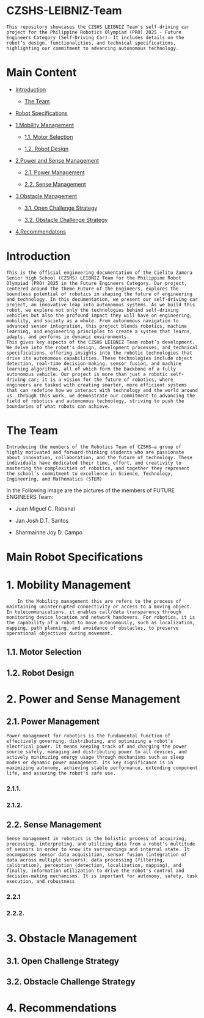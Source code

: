 # CZSHS-LEIBNIZ-Team
    This repository showcases the CZSHS LEIBNIZ Team's self-driving car project for the Philippine Robotics Olympiad (PRO) 2025 - Future Engineers Category (Self-Driving Car). It includes details on the robot’s design, functionalities, and technical specifications, highlighting our commitment to advancing autonomous technology. 



# Main Content
- [Introduction](https://github.com/Sharmainne/CZSHS-LEIBNIZ-Team#introduction)

   - [The Team](https://github.com/Sharmainne/CZSHS-LEIBNIZ-Team/blob/main/README.md#the-team)

- [Robot Specifications](https://github.com/Sharmainne/CZSHS-LEIBNIZ-Team/blob/main/README.md#robot-specifications)
  
- [1.Mobility Management](https://github.com/Sharmainne/CZSHS-LEIBNIZ-Team?tab=readme-ov-file#1-mobility-management)

  - [1.1. Motor Selection](https://github.com/Sharmainne/CZSHS-LEIBNIZ-Team)
  
  - [1.2. Robot Design](https://github.com/Sharmainne/CZSHS-LEIBNIZ-Team)
    
-  [2.Power and Sense Management](https://github.com/Sharmainne/CZSHS-LEIBNIZ-Team?tab=readme-ov-file#2-power-and-sense-management)
  
   - [ 2.1. Power Management](https://github.com/Sharmainne/CZSHS-LEIBNIZ-Team?tab=readme-ov-file#21-power-management)
  
   - [2.2. Sense Management](https://github.com/Sharmainne/CZSHS-LEIBNIZ-Team?tab=readme-ov-file#21-power-management)
  
-  [3.Obstacle Management](https://github.com/Sharmainne/CZSHS-LEIBNIZ-Team?tab=readme-ov-file#3-obstacle-management)

   - [3.1. Open Challenge Strategy](https://github.com/Sharmainne/CZSHS-LEIBNIZ-Team?tab=readme-ov-file#21-power-management)

   - [3.2. Obstacle Challenge Strategy](https://github.com/Sharmainne/CZSHS-LEIBNIZ-Team?tab=readme-ov-file#21-power-management)

-  [4.Recommendatons](https://github.com/Sharmainne/CZSHS-LEIBNIZ-Team)

# Introduction
    This is the official engineering documentation of the Cielito Zamora Senior High School (CZSHS) LEIBNIZ Team for the Philippine Robot Olympiad (PRO) 2025 in the Future Engineers Category. Our project, centered around the theme Future of the Engineers, explores the boundless potential of robotics in shaping the future of engineering and technology. In this documentation, we present our self-driving car project, an innovative leap into autonomous systems. As we build this robot, we explore not only the technologies behind self-driving vehicles but also the profound impact they will have on engineering, mobility, and society as a whole. From autonomous navigation to advanced sensor integration, this project blends robotics, machine learning, and engineering principles to create a system that learns, adapts, and performs in dynamic environments. 
    This gives key aspects of the CZSHS LEIBNIZ Team robot’s development. We delve into the robot's design, development processes, and technical specifications, offering insights into the robotic technologies that drive its autonomous capabilities. These technologies include object detection, real-time decision-making, sensor fusion, and machine learning algorithms, all of which form the backbone of a fully autonomous vehicle. Our project is more than just a robotic self-driving car; it is a vision for the future of robotics, where engineers are tasked with creating smarter, more efficient systems that can redefine how we interact with technology and the world around us. Through this work, we demonstrate our commitment to advancing the field of robotics and autonomous technology, striving to push the boundaries of what robots can achieve.

# The Team
    Introducing the members of the Robotics Team of CZSHS—a group of highly motivated and forward-thinking students who are passionate about innovation, collaboration, and the future of technology. These individuals have dedicated their time, effort, and creativity to mastering the complexities of robotics, and together they represent the school’s commitment to excellence in Science, Technology, Engineering, and Mathematics (STEM)

In the Following image are the pictures of the members of FUTURE ENGINEERS Team:
- Juan Miguel C. Rabanal
  
- Jan Josh D.T. Santos
  
- Sharmainne Joy D. Campo
  

# Main Robot Specifications

# 1. Mobility Management
        In the Mobility management this are refers to the process of maintaining uninterrupted connectivity or access to a moving object. In telecommunications, it enables call/data transparency through monitoring device location and network handovers. For robotics, it is the capability of a robot to move autonomously, such as localization, mapping, path planning, and avoidance of obstacles, to preserve operational objectives during movement.
## 1.1. Motor Selection


## 1.2. Robot Design



# 2. Power and Sense Management
## 2.1. Power Management 
    Power management for robotics is the fundamental function of effectively governing, distributing, and optimizing a robot's electrical power. It means keeping track of and charging the power source safely, managing and distributing power to all devices, and actively minimizing energy usage through mechanisms such as sleep modes or dynamic power management. Its key significance is in maximizing autonomy, achieving stable performance, extending component life, and assuring the robot's safe use.
### 2.1.1. 
### 2.1.2.
    


## 2.2. Sense Management
    Sense management in robotics is the holistic process of acquiring, processing, interpreting, and utilizing data from a robot's multitude of sensors in order to know its surroundings and internal state. It encompasses sensor data acquisition, sensor fusion (integration of data across multiple sensors), data processing (filtering, calibration), perception (detection, localization, mapping), and finally, information utilization to drive the robot's control and decision-making mechanisms. It is important for autonomy, safety, task execution, and robustness

### 2.2.1 

### 2.2.2. 



# 3. Obstacle Management 

## 3.1. Open Challenge Strategy

## 3.2. Obstacle Challenge Strategy

# 4. Recommendations











  
